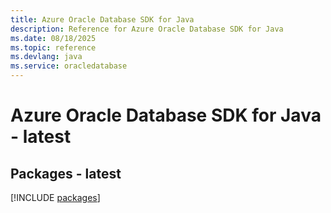 ```yaml
---
title: Azure Oracle Database SDK for Java
description: Reference for Azure Oracle Database SDK for Java
ms.date: 08/18/2025
ms.topic: reference
ms.devlang: java
ms.service: oracledatabase
---
```

# Azure Oracle Database SDK for Java - latest
## Packages - latest
[!INCLUDE [packages](oracle-database-index.md)]